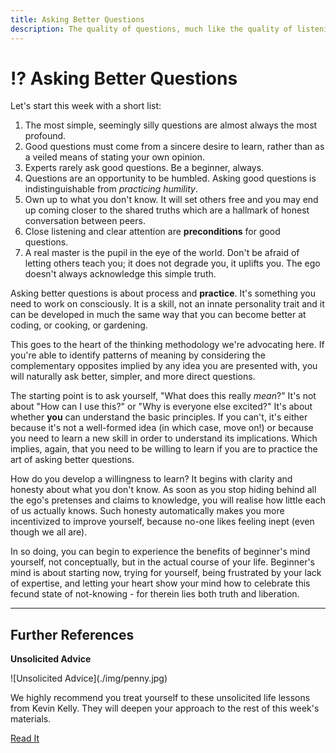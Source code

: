 ```yaml
---
title: Asking Better Questions
description: The quality of questions, much like the quality of listening, is one of the main determinants of the quality of any conversation. Here are some basic steps to asking better questions.
---
```


# ⁉️ Asking Better Questions

Let's start this week with a short list:

1. The most simple, seemingly silly questions are almost always the most profound.
2. Good questions must come from a sincere desire to learn, rather than as a veiled means of stating your own opinion.
3. Experts rarely ask good questions. Be a beginner, always.
4. Questions are an opportunity to be humbled. Asking good questions is indistinguishable from *practicing humility*. 
5. Own up to what you don't know. It will set others free and you may end up coming closer to the shared truths which are a hallmark of honest conversation between peers.
6. Close listening and clear attention are **preconditions** for good questions.
7. A real master is the pupil in the eye of the world. Don't be afraid of letting others teach you; it does not degrade you, it uplifts you. The ego doesn't always acknowledge this simple truth. 

Asking better questions is about process and **practice**. It's something you need to work on consciously. It is a skill, not an innate personality trait and it can be developed in much the same way that you can become better at coding, or cooking, or gardening.

This goes to the heart of the thinking methodology we're advocating here. If you're able to identify patterns of meaning by considering the complementary opposites implied by any idea you are presented with, you will naturally ask better, simpler, and more direct questions.

The starting point is to ask yourself, "What does this really *mean*?" It's not about "How can I use this?" or "Why is everyone else excited?" It's about whether **you** can understand the basic principles. If you can't, it's either because it's not a well-formed idea (in which case, move on!) or because you need to learn a new skill in order to understand its implications. Which implies, again, that you need to be willing to learn if you are to practice the art of asking better questions.

How do you develop a willingness to learn? It begins with clarity and honesty about what you don't know. As soon as you stop hiding behind all the ego's pretenses and claims to knowledge, you will realise how little each of us actually knows. Such honesty automatically makes you more incentivized to improve yourself, because no-one likes feeling inept (even though we all are).

In so doing, you can begin to experience the benefits of beginner's mind yourself, not conceptually, but in the actual course of your life. Beginner's mind is about starting now, trying for yourself, being frustrated by your lack of expertise, and letting your heart show your mind how to celebrate this fecund state of not-knowing - for therein lies both truth and liberation.

---

## Further References

<div markdown="1" class="card half sidebar center gemoji center-content center">

**Unsolicited Advice**

<div markdown="2">
![Unsolicited Advice](./img/penny.jpg)
</div>

We highly recommend you treat yourself to these unsolicited life lessons from Kevin Kelly. They will deepen your approach to the rest of this week's materials.

<div markdown="3" class="curated-link">
<a href="https://kk.org/thetechnium/68-bits-of-unsolicited-advice/" target="_blank">Read It</a>
</div>

</div>

<div markdown="1" class="clear"></div>